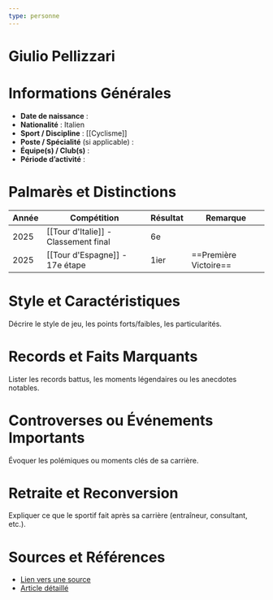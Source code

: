 ```yaml
---
type: personne
---
```


# Giulio Pellizzari

# Informations Générales
- **Date de naissance** :  
- **Nationalité** :  Italien
- **Sport / Discipline** : [[Cyclisme]] 
- **Poste / Spécialité** (si applicable) :  
- **Équipe(s) / Club(s)** :  
- **Période d’activité** :  

# Palmarès et Distinctions
| Année | Compétition                          | Résultat | Remarque              |
| ----- | ------------------------------------ | -------- | --------------------- |
| 2025  | [[Tour d'Italie]] - Classement final | 6e       |                       |
| 2025  | [[Tour d'Espagne]] - 17e étape       | 1ier     | ==Première Victoire== |

# Style et Caractéristiques
Décrire le style de jeu, les points forts/faibles, les particularités.

# Records et Faits Marquants
Lister les records battus, les moments légendaires ou les anecdotes notables.

# Controverses ou Événements Importants
Évoquer les polémiques ou moments clés de sa carrière.

# Retraite et Reconversion
Expliquer ce que le sportif fait après sa carrière (entraîneur, consultant, etc.).

# Sources et Références
- [Lien vers une source](#)
- [Article détaillé](#)
